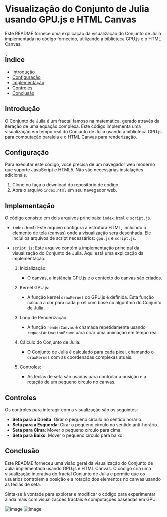 # Visualização do Conjunto de Julia usando GPU.js e HTML Canvas

Este README fornece uma explicação da visualização do Conjunto de Julia implementada no código fornecido, utilizando a biblioteca GPU.js e o HTML Canvas.

## Índice

- [Introdução](#introdução)
- [Configuração](#configuração)
- [Implementação](#implementação)
- [Controles](#controles)
- [Conclusão](#conclusão)

## Introdução

O Conjunto de Julia é um fractal famoso na matemática, gerado através da iteração de uma equação complexa. Este código implementa uma visualização em tempo real do Conjunto de Julia usando a biblioteca GPU.js para computação paralela e o HTML Canvas para renderização.

## Configuração

Para executar este código, você precisa de um navegador web moderno que suporte JavaScript e HTML5. Não são necessárias instalações adicionais.

1. Clone ou faça o download do repositório de código.
2. Abra o arquivo `index.html` em seu navegador web.

## Implementação

O código consiste em dois arquivos principais: `index.html` e `script.js`.

- `index.html`: Este arquivo configura a estrutura HTML, incluindo o elemento de tela (canvas) onde a visualização será desenhada. Ele inclui os arquivos de script necessários: `gpu.js` e `script.js`.

- `script.js`: Este arquivo contém a implementação principal da visualização do Conjunto de Julia. Aqui está uma explicação da implementação:

  1. Inicialização:
     - O canvas, a instância GPU.js e o contexto do canvas são criados.

  2. Kernel GPU.js:
     - A função kernel `drawKernel` do GPU.js é definida. Esta função calcula a cor para cada pixel com base no algoritmo do Conjunto de Julia.

  3. Loop de Renderização:
     - A função `renderCanvas` é chamada repetidamente usando `requestAnimationFrame` para criar uma animação em tempo real.

  4. Cálculo do Conjunto de Julia:
     - O Conjunto de Julia é calculado para cada pixel, chamando o `drawKernel` com as coordenadas complexas atuais.

  5. Controles:
     - As teclas de seta são usadas para controlar a posição e a rotação de um pequeno círculo no canvas.

## Controles

Os controles para interagir com a visualização são os seguintes:

- **Seta para a Direita**: Girar o pequeno círculo no sentido horário.
- **Seta para a Esquerda**: Girar o pequeno círculo no sentido anti-horário.
- **Seta para Cima**: Mover o pequeno círculo para cima.
- **Seta para Baixo**: Mover o pequeno círculo para baixo.

## Conclusão

Este README forneceu uma visão geral da visualização do Conjunto de Julia implementada usando GPU.js e HTML Canvas. O código cria uma visualização interativa do fractal Conjunto de Julia e permite que os usuários controlem a posição e a rotação dos elementos no canvas usando as teclas de seta.

Sinta-se à vontade para explorar e modificar o código para experimentar ainda mais com visualizações fractais e computações baseadas em GPU.

![image](https://github.com/erikborella/julia-set_car-drive/assets/27148919/c5834242-d645-4be4-b16c-53c3be0a6068)
![image](https://github.com/erikborella/julia-set_car-drive/assets/27148919/25afa49b-6761-4ff6-a3ad-d1a89b2a9db4)
